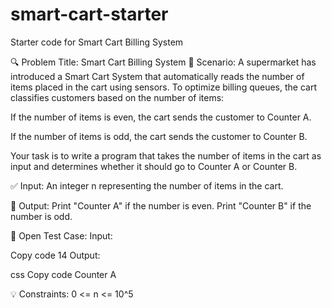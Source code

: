 # smart-cart-starter
Starter code for Smart Cart Billing System

🔍 Problem Title: Smart Cart Billing System
📘 Scenario:
A supermarket has introduced a Smart Cart System that automatically reads the number of items placed in the cart using sensors. To optimize billing queues, the cart classifies customers based on the number of items:

If the number of items is even, the cart sends the customer to Counter A.

If the number of items is odd, the cart sends the customer to Counter B.

Your task is to write a program that takes the number of items in the cart as input and determines whether it should go to Counter A or Counter B.

✅ Input:
An integer n representing the number of items in the cart.

🎯 Output:
Print "Counter A" if the number is even.
Print "Counter B" if the number is odd.

🧪 Open Test Case:
Input:

Copy code
14
Output:

css
Copy code
Counter A

💡 Constraints:
0 <= n <= 10^5
